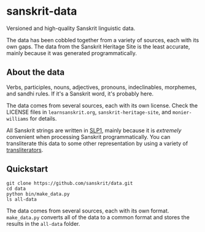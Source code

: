sanskrit-data
=============

Versioned and high-quality Sanskrit linguistic data.

The data has been cobbled together from a variety of sources, each with its own
gaps. The data from the Sanskrit Heritage Site is the least accurate, mainly
because it was generated programmatically.

About the data
--------------
Verbs, participles, nouns, adjectives, pronouns, indeclinables, morphemes, and
sandhi rules. If it's a Sanskrit word, it's probably here.

The data comes from several sources, each with its own license. Check the
LICENSE files in `learnsanskrit.org`, `sanskrit-heritage-site`, and
`monier-williams` for details.

All Sanskrit strings are written in [SLP1](slp1), mainly because it is
*extremely* convenient when processing Sanskrit programmatically. You can
transliterate this data to some other representation by using a variety of
[transliterators](https://github.com/sanskrit/sanscript).

[slp1]: http://sanskrit1.ccv.brown.edu/Sanskrit/Vyakarana/Dhatupatha/mdhvcanidx/disp1/encodinghelp.html

Quickstart
----------

    git clone https://github.com/sanskrit/data.git
    cd data
    python bin/make_data.py
    ls all-data

The data comes from several sources, each with its own format. `make_data.py`
converts all of the data to a common format and stores the results in
the `all-data` folder.
